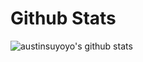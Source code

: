 # Github Stats
![austinsuyoyo's github stats](https://github-readme-stats.vercel.app/api?username=austinsuyoyo&show_icons=true&bg_color=45,002B36,0D1117&text_color=FFFFFF&icon_color=C2CB12&title_color=D8A52E&count_private=true)
